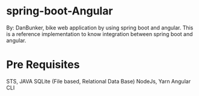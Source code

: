 # spring-boot-Angular
By: DanBunker, bike web application by using spring boot and angular. This is a reference implementation to know integration between spring boot and angular.

# Pre Requisites
STS, JAVA
SQLite (File based, Relational Data Base)
NodeJs, Yarn
Angular CLI
